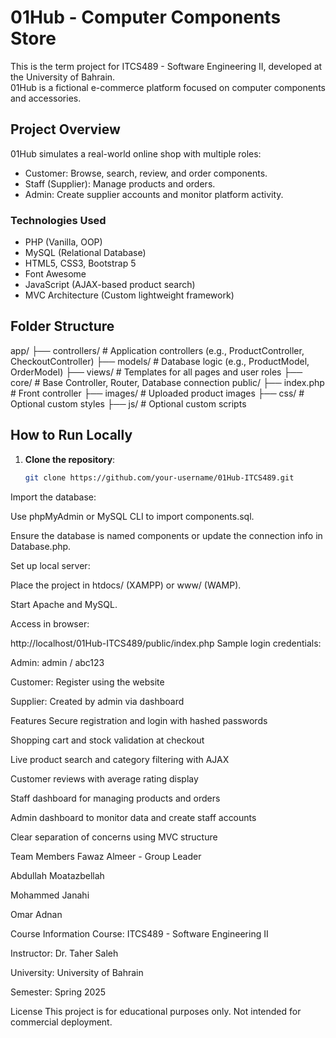 # 01Hub - Computer Components Store

This is the term project for ITCS489 - Software Engineering II, developed at the University of Bahrain.  
01Hub is a fictional e-commerce platform focused on computer components and accessories.

## Project Overview

01Hub simulates a real-world online shop with multiple roles:
- Customer: Browse, search, review, and order components.
- Staff (Supplier): Manage products and orders.
- Admin: Create supplier accounts and monitor platform activity.

### Technologies Used
- PHP (Vanilla, OOP)
- MySQL (Relational Database)
- HTML5, CSS3, Bootstrap 5
- Font Awesome
- JavaScript (AJAX-based product search)
- MVC Architecture (Custom lightweight framework)

## Folder Structure

app/
├── controllers/ # Application controllers (e.g., ProductController, CheckoutController)
├── models/ # Database logic (e.g., ProductModel, OrderModel)
├── views/ # Templates for all pages and user roles
├── core/ # Base Controller, Router, Database connection
public/
├── index.php # Front controller
├── images/ # Uploaded product images
├── css/ # Optional custom styles
├── js/ # Optional custom scripts

## How to Run Locally

1. **Clone the repository**:
   ```bash
   git clone https://github.com/your-username/01Hub-ITCS489.git
Import the database:

Use phpMyAdmin or MySQL CLI to import components.sql.

Ensure the database is named components or update the connection info in Database.php.

Set up local server:

Place the project in htdocs/ (XAMPP) or www/ (WAMP).

Start Apache and MySQL.

Access in browser:

http://localhost/01Hub-ITCS489/public/index.php
Sample login credentials:

Admin: admin / abc123

Customer: Register using the website

Supplier: Created by admin via dashboard

Features
Secure registration and login with hashed passwords

Shopping cart and stock validation at checkout

Live product search and category filtering with AJAX

Customer reviews with average rating display

Staff dashboard for managing products and orders

Admin dashboard to monitor data and create staff accounts

Clear separation of concerns using MVC structure

Team Members
Fawaz Almeer - Group Leader

Abdullah Moatazbellah

Mohammed Janahi

Omar Adnan

Course Information
Course: ITCS489 - Software Engineering II

Instructor: Dr. Taher Saleh

University: University of Bahrain

Semester: Spring 2025

License
This project is for educational purposes only. Not intended for commercial deployment.